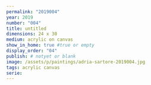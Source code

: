 ```yaml
---
permalink: "2019004"
year: 2019
number: "004"
title: untitled
dimensions: 24 x 30
medium: acrylic on canvas
show_in_home: true #true or empty
display_order: "04"
publish: # notyet or blank
image: /assets/p/paintings/adria-sartore-2019004.jpg
tags: acrylic canvas
serie:
---
```

